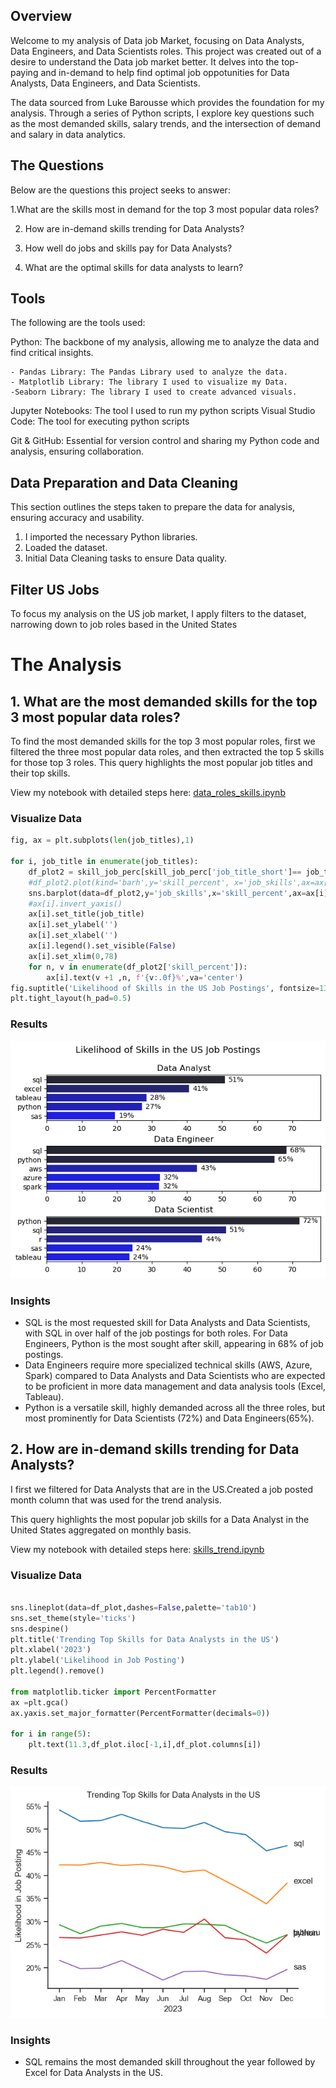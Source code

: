 ## Overview
Welcome to my analysis of Data job Market, focusing on Data Analysts, Data Engineers, and Data Scientists roles. This project was created out of a desire to understand the Data job market better. It delves into the top-paying and in-demand to help find optimal job oppotunities for Data Analysts, Data Engineers, and Data Scientists. 

The data sourced from Luke Barousse which provides the foundation for my analysis. Through a series of Python scripts, I explore key questions such as the most demanded skills, salary trends, and the intersection of demand and salary in data analytics.

## The Questions

Below are the questions this project seeks to answer:

  1.What are the skills most in demand for the top 3 most popular data roles?

2. How are in-demand skills trending for Data Analysts?

3. How well do jobs and skills pay for Data Analysts?

4. What are the optimal skills for data analysts to learn?

## Tools

The following are the tools used:

Python: The backbone of my analysis, allowing me to analyze the data and find critical insights.
	
    - Pandas Library: The Pandas Library used to analyze the data.
	- Matplotlib Library: The library I used to visualize my Data.
	-Seaborn Library: The library I used to create advanced visuals.

Jupyter Notebooks: The tool I used to run my python scripts
Visual Studio Code: The tool for executing python scripts

Git & GitHub: Essential for version control and sharing my Python code and analysis, ensuring collaboration.

## Data Preparation and Data Cleaning

This section outlines the steps taken to prepare the data for analysis, ensuring accuracy and usability.

1. I imported the necessary Python libraries.
2. Loaded the dataset.
3. Initial Data Cleaning tasks to ensure Data quality.

## Filter US Jobs

To focus my analysis on the US job market,  I apply filters to the dataset, narrowing down to job roles based in the United States


# The Analysis


## 1. What are the most demanded skills for the top 3 most popular data roles?

To find the most demanded skills for the top 3 most popular roles, first we filtered the three most popular data roles, and then extracted the top 5 skills for those top 3 roles.
This query highlights the most popular job titles and their top skills.

View my notebook with detailed steps here:
[data_roles_skills.ipynb](Python_project\data_roles_skills.ipynb)

### Visualize Data

```python
fig, ax = plt.subplots(len(job_titles),1)

for i, job_title in enumerate(job_titles):
    df_plot2 = skill_job_perc[skill_job_perc['job_title_short']== job_title].head(5)
    #df_plot2.plot(kind='barh',y='skill_percent', x='job_skills',ax=ax[i],title=job_title)
    sns.barplot(data=df_plot2,y='job_skills',x='skill_percent',ax=ax[i],hue='skill_count',palette='dark:b_r')
    #ax[i].invert_yaxis()
    ax[i].set_title(job_title)
    ax[i].set_ylabel('')
    ax[i].set_xlabel('')
    ax[i].legend().set_visible(False)
    ax[i].set_xlim(0,78)
    for n, v in enumerate(df_plot2['skill_percent']):
        ax[i].text(v +1 ,n, f'{v:.0f}%',va='center')
fig.suptitle('Likelihood of Skills in the US Job Postings', fontsize=13)
plt.tight_layout(h_pad=0.5)
```

### Results

![Visualization of Top Skills for Data Enthusiasts](Python_project\images\skill_demand_data_roles.png)


### Insights

- SQL is the most requested skill for Data Analysts and Data Scientists, with SQL in over half of the job postings for both roles. For Data Engineers, Python is the most sought after skill, appearing in 68% of job postings.
- Data Engineers require more specialized technical skills (AWS, Azure, Spark) compared to Data Analysts and Data Scientists who are expected to be proficient in more data management and data analysis tools (Excel, Tableau).
- Python is a versatile skill, highly demanded across all the three roles, but most prominently for Data Scientists (72%) and Data Engineers(65%).


## 2. How are in-demand skills trending for Data Analysts?

I first we filtered for Data Analysts that are in the US.Created a job posted month column that was used for the trend analysis.

This query highlights the most popular job skills for a Data Analyst in the United States aggregated on monthly basis.

View my notebook with detailed steps here:
[skills_trend.ipynb](Python_project\skills_trend.ipynb)


### Visualize Data

```python

sns.lineplot(data=df_plot,dashes=False,palette='tab10')
sns.set_theme(style='ticks')
sns.despine()
plt.title('Trending Top Skills for Data Analysts in the US')
plt.xlabel('2023')
plt.ylabel('Likelihood in Job Posting')
plt.legend().remove()

from matplotlib.ticker import PercentFormatter
ax =plt.gca()
ax.yaxis.set_major_formatter(PercentFormatter(decimals=0))

for i in range(5):
    plt.text(11.3,df_plot.iloc[-1,i],df_plot.columns[i])
```

### Results

![Visualize Trending Top Skills for Data Analysts in the United States](Python_project\top_skills_da.png)

### Insights
- SQL remains the most demanded skill throughout the year followed by Excel for Data Analysts in the US.







